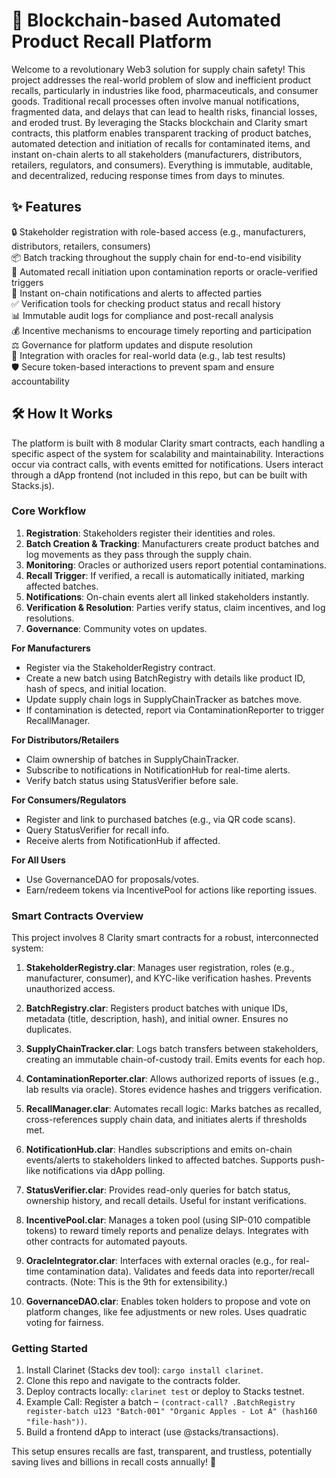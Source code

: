 # 🚨 Blockchain-based Automated Product Recall Platform

Welcome to a revolutionary Web3 solution for supply chain safety! This project addresses the real-world problem of slow and inefficient product recalls, particularly in industries like food, pharmaceuticals, and consumer goods. Traditional recall processes often involve manual notifications, fragmented data, and delays that can lead to health risks, financial losses, and eroded trust. By leveraging the Stacks blockchain and Clarity smart contracts, this platform enables transparent tracking of product batches, automated detection and initiation of recalls for contaminated items, and instant on-chain alerts to all stakeholders (manufacturers, distributors, retailers, regulators, and consumers). Everything is immutable, auditable, and decentralized, reducing response times from days to minutes.

## ✨ Features

🔒 Stakeholder registration with role-based access (e.g., manufacturers, distributors, retailers, consumers)  
📦 Batch tracking throughout the supply chain for end-to-end visibility  
🚨 Automated recall initiation upon contamination reports or oracle-verified triggers  
🔔 Instant on-chain notifications and alerts to affected parties  
✅ Verification tools for checking product status and recall history  
📊 Immutable audit logs for compliance and post-recall analysis  
💰 Incentive mechanisms to encourage timely reporting and participation  
⚖️ Governance for platform updates and dispute resolution  
🔗 Integration with oracles for real-world data (e.g., lab test results)  
🛡️ Secure token-based interactions to prevent spam and ensure accountability

## 🛠 How It Works

The platform is built with 8 modular Clarity smart contracts, each handling a specific aspect of the system for scalability and maintainability. Interactions occur via contract calls, with events emitted for notifications. Users interact through a dApp frontend (not included in this repo, but can be built with Stacks.js).

### Core Workflow

1. **Registration**: Stakeholders register their identities and roles.
2. **Batch Creation & Tracking**: Manufacturers create product batches and log movements as they pass through the supply chain.
3. **Monitoring**: Oracles or authorized users report potential contaminations.
4. **Recall Trigger**: If verified, a recall is automatically initiated, marking affected batches.
5. **Notifications**: On-chain events alert all linked stakeholders instantly.
6. **Verification & Resolution**: Parties verify status, claim incentives, and log resolutions.
7. **Governance**: Community votes on updates.

**For Manufacturers**
- Register via the StakeholderRegistry contract.
- Create a new batch using BatchRegistry with details like product ID, hash of specs, and initial location.
- Update supply chain logs in SupplyChainTracker as batches move.
- If contamination is detected, report via ContaminationReporter to trigger RecallManager.

**For Distributors/Retailers**
- Claim ownership of batches in SupplyChainTracker.
- Subscribe to notifications in NotificationHub for real-time alerts.
- Verify batch status using StatusVerifier before sale.

**For Consumers/Regulators**
- Register and link to purchased batches (e.g., via QR code scans).
- Query StatusVerifier for recall info.
- Receive alerts from NotificationHub if affected.

**For All Users**
- Use GovernanceDAO for proposals/votes.
- Earn/redeem tokens via IncentivePool for actions like reporting issues.

### Smart Contracts Overview

This project involves 8 Clarity smart contracts for a robust, interconnected system:

1. **StakeholderRegistry.clar**: Manages user registration, roles (e.g., manufacturer, consumer), and KYC-like verification hashes. Prevents unauthorized access.
   
2. **BatchRegistry.clar**: Registers product batches with unique IDs, metadata (title, description, hash), and initial owner. Ensures no duplicates.

3. **SupplyChainTracker.clar**: Logs batch transfers between stakeholders, creating an immutable chain-of-custody trail. Emits events for each hop.

4. **ContaminationReporter.clar**: Allows authorized reports of issues (e.g., lab results via oracle). Stores evidence hashes and triggers verification.

5. **RecallManager.clar**: Automates recall logic: Marks batches as recalled, cross-references supply chain data, and initiates alerts if thresholds met.

6. **NotificationHub.clar**: Handles subscriptions and emits on-chain events/alerts to stakeholders linked to affected batches. Supports push-like notifications via dApp polling.

7. **StatusVerifier.clar**: Provides read-only queries for batch status, ownership history, and recall details. Useful for instant verifications.

8. **IncentivePool.clar**: Manages a token pool (using SIP-010 compatible tokens) to reward timely reports and penalize delays. Integrates with other contracts for automated payouts.

9. **OracleIntegrator.clar**: Interfaces with external oracles (e.g., for real-time contamination data). Validates and feeds data into reporter/recall contracts. (Note: This is the 9th for extensibility.)

10. **GovernanceDAO.clar**: Enables token holders to propose and vote on platform changes, like fee adjustments or new roles. Uses quadratic voting for fairness.

### Getting Started

1. Install Clarinet (Stacks dev tool): `cargo install clarinet`.
2. Clone this repo and navigate to the contracts folder.
3. Deploy contracts locally: `clarinet test` or deploy to Stacks testnet.
4. Example Call: Register a batch – `(contract-call? .BatchRegistry register-batch u123 "Batch-001" "Organic Apples - Lot A" (hash160 "file-hash"))`.
5. Build a frontend dApp to interact (use @stacks/transactions).

This setup ensures recalls are fast, transparent, and trustless, potentially saving lives and billions in recall costs annually! 🚀
